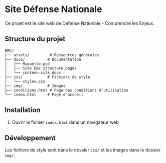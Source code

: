 # Site Défense Nationale

Ce projet est le site web de Défense Nationale - Comprendre les Enjeux.

## Structure du projet

```
EMC/
├── assets/         # Ressources générales
├── docs/          # Documentation
│   ├── Maquette.psd
│   ├── Site Emc structure.pages
│   └── contenu-site.docx
├── css/           # Fichiers de style
│   └── styles.css
├── img/           # Images
├── conditions.html # Page des conditions d'utilisation
└── index.html     # Page d'accueil
```

## Installation

1. Ouvrir le fichier `index.html` dans un navigateur web

## Développement

Les fichiers de style sont dans le dossier `css/` et les images dans le dossier `img/`.
